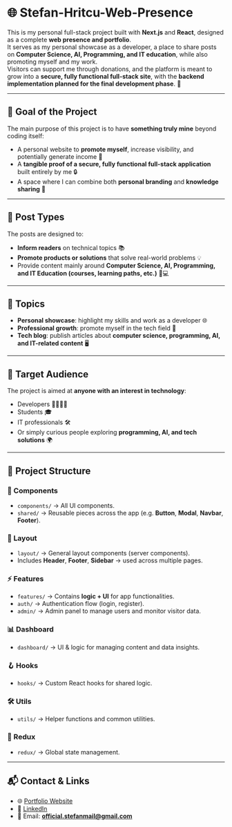 # 🌐 Stefan-Hritcu-Web-Presence
This is my personal full-stack project built with **Next.js** and **React**, designed as a complete **web presence and portfolio**.  
It serves as my personal showcase as a developer, a place to share posts on **Computer Science, AI, Programming, and IT education**, while also promoting myself and my work.  
Visitors can support me through donations, and the platform is meant to grow into a **secure, fully functional full-stack site**, with the **backend implementation planned for the final development phase**. 🚀  

---

## 🎯 Goal of the Project
The main purpose of this project is to have **something truly mine** beyond coding itself:  
- A personal website to **promote myself**, increase visibility, and potentially generate income 💼  
- A **tangible proof of a secure, fully functional full-stack application** built entirely by me 🔒  
- A space where I can combine both **personal branding** and **knowledge sharing** 🌟  

---

## 📝 Post Types
The posts are designed to:  
- **Inform readers** on technical topics 📚  
- **Promote products or solutions** that solve real-world problems 💡  
- Provide content mainly around **Computer Science, AI, Programming, and IT Education (courses, learning paths, etc.)** 🤖💻  

---

## 📌 Topics
- **Personal showcase**: highlight my skills and work as a developer 🌐  
- **Professional growth**: promote myself in the tech field 🚀  
- **Tech blog**: publish articles about **computer science, programming, AI, and IT-related content** 🖥️  

---

## 👥 Target Audience
The project is aimed at **anyone with an interest in technology**:  
- Developers 👨‍💻👩‍💻  
- Students 🎓  
- IT professionals 🛠️  
- Or simply curious people exploring **programming, AI, and tech solutions** 🌍  

---



## 📂 Project Structure

### 🧩 Components
- `components/` → All UI components.
- `shared/` → Reusable pieces across the app (e.g. **Button**, **Modal**, **Navbar**, **Footer**).

### 📐 Layout
- `layout/` → General layout components (server components).
- Includes **Header**, **Footer**, **Sidebar** → used across multiple pages.

### ⚡ Features
- `features/` → Contains **logic + UI** for app functionalities.
- `auth/` → Authentication flow (login, register).
- `admin/` → Admin panel to manage users and monitor visitor data.

### 📊 Dashboard
- `dashboard/` → UI & logic for managing content and data insights.

### 🪝 Hooks
- `hooks/` → Custom React hooks for shared logic.

### 🛠️ Utils
- `utils/` → Helper functions and common utilities.

### 🔄 Redux
- `redux/` → Global state management.

---

## 📬 Contact & Links

- 🌐 [Portfolio Website](https://hritcu-personal-portfolio.netlify.app/)  
- 💼 [LinkedIn](https://www.linkedin.com/in/stefan-florian-hritcu-ba615431b/)  
- 📧 Email: **official.stefanmail@gmail.com**  

